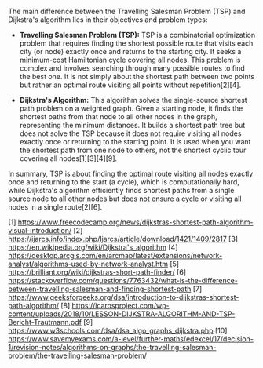 The main difference between the Travelling Salesman Problem (TSP) and Dijkstra's algorithm lies in their objectives and
problem types:

- **Travelling Salesman Problem (TSP):** TSP is a combinatorial optimization problem that requires finding the shortest
  possible route that visits each city (or node) exactly once and returns to the starting city. It seeks a minimum-cost
  Hamiltonian cycle covering all nodes. This problem is complex and involves searching through many possible routes to find
  the best one. It is not simply about the shortest path between two points but rather an optimal route visiting all points
  without repetition[2][4].

- **Dijkstra's Algorithm:** This algorithm solves the single-source shortest path problem on a weighted graph. Given a
  starting node, it finds the shortest paths from that node to all other nodes in the graph, representing the minimum
  distances. It builds a shortest path tree but does not solve the TSP because it does not require visiting all nodes exactly
  once or returning to the starting point. It is used when you want the shortest path from one node to others, not the
  shortest cyclic tour covering all nodes[1][3][4][9].

In summary, TSP is about finding the optimal route visiting all nodes exactly once and returning to the start (a cycle),
which is computationally hard, while Dijkstra's algorithm efficiently finds shortest paths from a single source node to all
other nodes but does not ensure a cycle or visiting all nodes in a single route[2][6].

[1] https://www.freecodecamp.org/news/dijkstras-shortest-path-algorithm-visual-introduction/ [2]
https://ijarcs.info/index.php/Ijarcs/article/download/1421/1409/2817 [3] https://en.wikipedia.org/wiki/Dijkstra's_algorithm
[4] https://desktop.arcgis.com/en/arcmap/latest/extensions/network-analyst/algorithms-used-by-network-analyst.htm [5]
https://brilliant.org/wiki/dijkstras-short-path-finder/ [6]
https://stackoverflow.com/questions/7763432/what-is-the-difference-between-travelling-salesman-and-finding-shortest-path [7]
https://www.geeksforgeeks.org/dsa/introduction-to-dijkstras-shortest-path-algorithm/ [8]
https://icarosproject.com/wp-content/uploads/2018/10/LESSON-DIJKSTRA-ALGORITHM-AND-TSP-Bericht-Trautmann.pdf [9]
https://www.w3schools.com/dsa/dsa_algo_graphs_dijkstra.php [10]
https://www.savemyexams.com/a-level/further-maths/edexcel/17/decision-1/revision-notes/algorithms-on-graphs/the-travelling-salesman-problem/the-travelling-salesman-problem/
